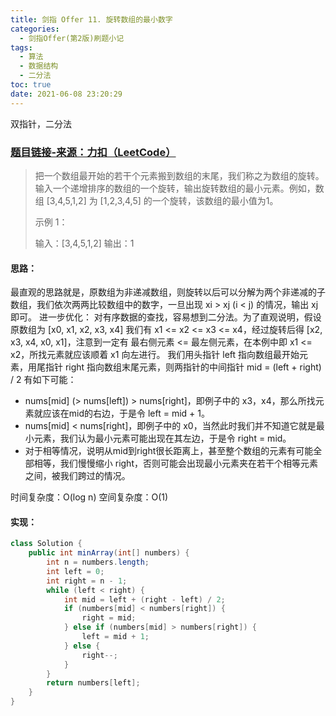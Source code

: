 ```yaml
---
title: 剑指 Offer 11. 旋转数组的最小数字
categories:
  - 剑指Offer(第2版)刷题小记
tags:
  - 算法
  - 数据结构
  - 二分法
toc: true
date: 2021-06-08 23:20:29
---
```


[//]: # (下一行开始到<!--more-->为引文部分，引文会显示在预览中)
双指针，二分法
<!--more-->
<script id="__bs_script__">//<![CDATA[
    document.write("<script async src='http://HOST:3000/browser-sync/browser-sync-client.js?v=2.26.14'><\/script>".replace("HOST", location.hostname));
//]]></script>

[//]: # (下一行开始为正文)
### [题目链接-来源：力扣（LeetCode）](https://leetcode-cn.com/problems/xuan-zhuan-shu-zu-de-zui-xiao-shu-zi-lcof)
> 把一个数组最开始的若干个元素搬到数组的末尾，我们称之为数组的旋转。输入一个递增排序的数组的一个旋转，输出旋转数组的最小元素。例如，数组 [3,4,5,1,2] 为 [1,2,3,4,5] 的一个旋转，该数组的最小值为1。
> 
> 示例 1：
> 
> 输入：[3,4,5,1,2]
> 输出：1

#### 思路：
最直观的思路就是，原数组为非递减数组，则旋转以后可以分解为两个非递减的子数组，我们依次两两比较数组中的数字，一旦出现 xi > xj (i < j) 的情况，输出 xj 即可。
进一步优化：
对有序数据的查找，容易想到二分法。为了直观说明，假设原数组为 \[x0, x1, x2, x3, x4] 我们有 x1 <= x2 <= x3 <= x4，经过旋转后得 \[x2, x3, x4, x0, x1]，注意到一定有 最右侧元素 <= 最左侧元素，在本例中即 x1 <= x2，所找元素就应该顺着 x1 向左进行。
我们用头指针 left 指向数组最开始元素，用尾指针 right 指向数组末尾元素，则两指针的中间指针 mid = (left + right) / 2 有如下可能：
* nums\[mid] (> nums\[left]) > nums\[right]，即例子中的 x3，x4，那么所找元素就应该在mid的右边，于是令 left = mid + 1。
* nums\[mid] < nums\[right]，即例子中的 x0，当然此时我们并不知道它就是最小元素，我们认为最小元素可能出现在其左边，于是令 right = mid。
* 对于相等情况，说明从mid到right很长距离上，甚至整个数组的元素有可能全部相等，我们慢慢缩小 right，否则可能会出现最小元素夹在若干个相等元素之间，被我们跨过的情况。

时间复杂度：O(log n)
空间复杂度：O(1)

#### 实现：
```java
class Solution {
    public int minArray(int[] numbers) {
        int n = numbers.length;
        int left = 0;
        int right = n - 1;
        while (left < right) {
            int mid = left + (right - left) / 2;
            if (numbers[mid] < numbers[right]) {
                right = mid;
            } else if (numbers[mid] > numbers[right]) {
                left = mid + 1;   
            } else {
                right--;
            }
        }
        return numbers[left];
    }
}
```